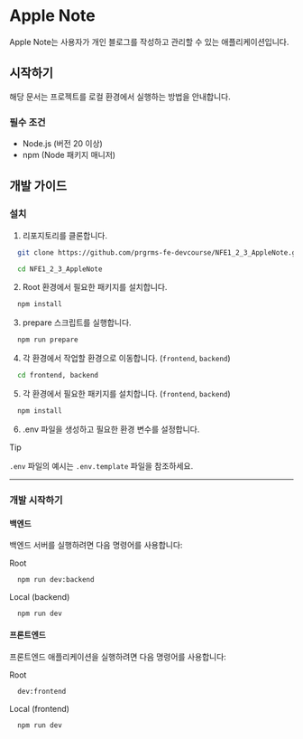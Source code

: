 # Apple Note

Apple Note는 사용자가 개인 블로그를 작성하고 관리할 수 있는 애플리케이션입니다.

## 시작하기

해당 문서는 프로젝트를 로컬 환경에서 실행하는 방법을 안내합니다.

### 필수 조건

- Node.js (버전 20 이상)
- npm (Node 패키지 매니저)

## 개발 가이드

### 설치

1. 리포지토리를 클론합니다.

```bash
  git clone https://github.com/prgrms-fe-devcourse/NFE1_2_3_AppleNote.git

  cd NFE1_2_3_AppleNote
```

2. Root 환경에서 필요한 패키지를 설치합니다.

```bash
  npm install
```

3. prepare 스크립트를 실행합니다.

```bash
  npm run prepare
```

4. 각 환경에서 작업할 환경으로 이동합니다. (`frontend`, `backend`)

```bash
  cd frontend, backend
```

5. 각 환경에서 필요한 패키지를 설치합니다. (`frontend`, `backend`)

```bash
  npm install
```

6. .env 파일을 생성하고 필요한 환경 변수를 설정합니다.

> [!TIP]  
> `.env` 파일의 예시는 `.env.template` 파일을 참조하세요.

---

### 개발 시작하기

#### **백엔드**

백엔드 서버를 실행하려면 다음 명령어를 사용합니다:

Root

```bash
  npm run dev:backend
```

Local (backend)

```bash
  npm run dev
```

#### **프론트엔드**

프론트엔드 애플리케이션을 실행하려면 다음 명령어를 사용합니다:

Root

```bash
  dev:frontend
```

Local (frontend)

```bash
  npm run dev
```
